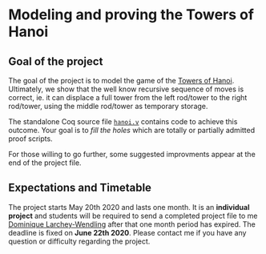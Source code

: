 # Modeling and proving the Towers of Hanoi

## Goal of the project

The goal of the project is to model the game of
the [Towers of Hanoi](https://en.wikipedia.org/wiki/Tower_of_Hanoi).
Ultimately, we show that the well know recursive sequence of moves
is correct, ie. it can displace a full tower from the left rod/tower 
to the right rod/tower, using the middle rod/tower as temporary storage. 

The standalone Coq source file [`hanoi.v`](hanoi.v) contains
code to achieve this outcome. Your goal is to _fill the holes_
which are totally or partially admitted proof scripts.

For those willing to go further, some suggested improvments appear
at the end of the project file.

## Expectations and Timetable

The project starts May 20th 2020 and lasts one month. It is an 
**individual project** and students will be required to send a 
completed project file to me [Dominique Larchey-Wendling](mailto:larchey@loria.fr) 
after that one month period has expired. The deadline is fixed 
on **June 22th 2020**. Please contact me if you have any question
or difficulty regarding the project.
